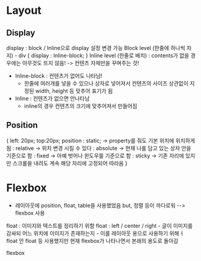 # Layout

## Display

display : block / Inline으로 display 설정 변경 가능
Block level (한줄에 하나씩 차지) - div {
display : Inline-block;
}
Inline level (한줄로 배치) : contents가 없을 경우에는 아무것도 뜨지 않음! -> 컨텐츠 자체만을 꾸며주는 것!

- Inline-block : 컨텐츠가 없어도 나타남!
  - 한줄에 여러개를 넣을 수 있으나 상자로 넣어져서 컨텐츠의 사이즈 상관없이 지정된 width, height 등 맞추어 표기가 됨
- Inline : 컨텐츠가 없으면 안나타남
  - inline의 경우 컨텐츠의 크기에 맞추어져서 만들어짐

## Position

{ left: 20px; top:20px;
position : static; -> property를 줘도 기본 위치에 위치하게 됨
: relative -> 위치 변경 시킬 수 있다
: absolute -> 현재 나를 담고 있는 상자 안을 기준으로 함
: fixed -> 아예 벗어나 윈도우를 기준으로 함
: sticky -> 기존 자리에 있지만 스크롤을 내려도 계속 해당 자리에 고정되어 따라옴
}

# Flexbox

- 레이아웃에 position, float, table을 사용했었음
  but, 정렬 등이 까다로워 --> flexbox 사용

float : 이미지와 텍스트를 정리하기 위함
float : left / center / right - 글이 이미지를 감싸되 어느 위치에 이미지가 존재하는지 - 이를 레이아웃 용으로 사용하기 위해ㅓ float 안 float 등 사용했지만 현재 flexbox가 나타나면서 본래의 용도로 돌아감

flexbox

